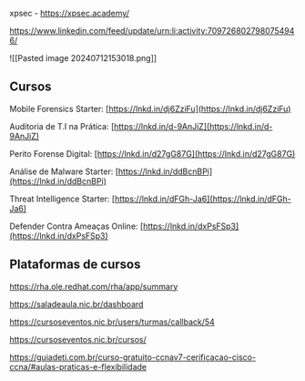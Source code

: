 
xpsec - https://xpsec.academy/

https://www.linkedin.com/feed/update/urn:li:activity:7097268027980754946/

![[Pasted image 20240712153018.png]]  

## Cursos

Mobile Forensics Starter: [https://lnkd.in/dj6ZziFu](https://lnkd.in/dj6ZziFu)


Auditoria de T.I na Prática: [https://lnkd.in/d-9AnJiZ](https://lnkd.in/d-9AnJiZ)

Perito Forense Digital: [https://lnkd.in/d27gG87G](https://lnkd.in/d27gG87G)

Análise de Malware Starter: [https://lnkd.in/ddBcnBPi](https://lnkd.in/ddBcnBPi)
  
Threat Intelligence Starter: [https://lnkd.in/dFGh-Ja6](https://lnkd.in/dFGh-Ja6)

Defender Contra Ameaças Online: [https://lnkd.in/dxPsFSp3](https://lnkd.in/dxPsFSp3)

## Plataformas de cursos

https://rha.ole.redhat.com/rha/app/summary

https://saladeaula.nic.br/dashboard

https://cursoseventos.nic.br/users/turmas/callback/54


https://cursoseventos.nic.br/cursos/

https://guiadeti.com.br/curso-gratuito-ccnav7-cerificacao-cisco-ccna/#aulas-praticas-e-flexibilidade




